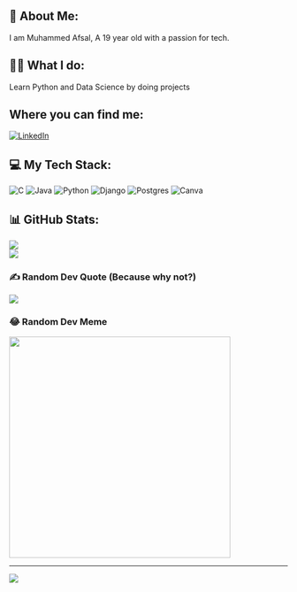## 💫 About Me:
I am Muhammed Afsal, A 19 year old with a passion for tech.


## 🧑‍💻 What I do:
Learn Python and Data Science by doing projects



## Where you can find me:
[![LinkedIn](https://img.shields.io/badge/LinkedIn-%230077B5.svg?logo=linkedin&logoColor=white)](https://linkedin.com/in/MuhammedAfsal)

## 💻 My Tech Stack:
![C](https://img.shields.io/badge/c-%2300599C.svg?style=plastic&logo=c&logoColor=white) ![Java](https://img.shields.io/badge/java-%23ED8B00.svg?style=plastic&logo=openjdk&logoColor=white) ![Python](https://img.shields.io/badge/python-3670A0?style=plastic&logo=python&logoColor=ffdd54)   ![Django](https://img.shields.io/badge/django-%23092E20.svg?style=plastic&logo=django&logoColor=white) ![Postgres](https://img.shields.io/badge/postgres-%23316192.svg?style=plastic&logo=postgresql&logoColor=white) ![Canva](https://img.shields.io/badge/Canva-%2300C4CC.svg?style=plastic&logo=Canva&logoColor=white)
## 📊 GitHub Stats:
![](https://github-readme-streak-stats.herokuapp.com/?user=AfsalAfzz-Pro&theme=dark&hide_border=false)<br/>
![](https://github-readme-stats.vercel.app/api/top-langs/?username=AfsalAfzz-Pro&theme=dark&hide_border=false&include_all_commits=true&count_private=true&layout=compact)

### ✍️ Random Dev Quote (Because why not?)
![](https://quotes-github-readme.vercel.app/api?type=horizontal&theme=radical)

### 😂 Random Dev Meme
<img src='https://randommeme-five.vercel.app/' style="height: 400px;"/>

---
[![](https://visitcount.itsvg.in/api?id=AfsalAfzz-Pro&icon=0&color=0)](https://visitcount.itsvg.in)

<!-- Proudly created with GPRM ( https://gprm.itsvg.in ) -->

